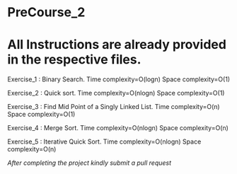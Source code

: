 # PreCourse_2

# All Instructions are already provided in the respective files.

Exercise_1 : Binary Search.
Time complexity=O(logn)
Space complexity=O(1)

Exercise_2 : Quick sort.
Time complexity=O(nlogn)
Space complexity=O(1)

Exercise_3 : Find Mid Point of a Singly Linked List.
Time complexity=O(n)
Space complexity=O(1)

Exercise_4 : Merge Sort.
Time complexity=O(nlogn)
Space complexity=O(n)

Exercise_5 : Iterative Quick Sort.
Time complexity=O(nlogn)
Space complexity=O(n)

*After completing the project kindly submit a pull request*
